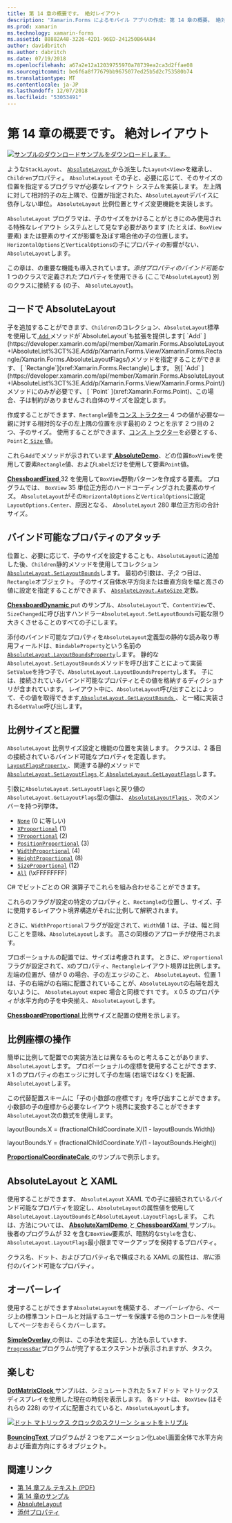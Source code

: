 ```yaml
---
title: 第 14 章の概要です。 絶対レイアウト
description: 'Xamarin.Forms によるモバイル アプリの作成: 第 14 章の概要。 絶対レイアウト'
ms.prod: xamarin
ms.technology: xamarin-forms
ms.assetid: 88882A48-3226-42D1-96ED-241250B64A84
author: davidbritch
ms.author: dabritch
ms.date: 07/19/2018
ms.openlocfilehash: a67a2e12a12039755970a78739ea2ca3d2ffae08
ms.sourcegitcommit: be6f6a8f77679bb9675077ed25b5d2c753580b74
ms.translationtype: MT
ms.contentlocale: ja-JP
ms.lasthandoff: 12/07/2018
ms.locfileid: "53053491"
---
```

# <a name="summary-of-chapter-14-absolute-layout"></a>第 14 章の概要です。 絶対レイアウト

[![サンプルのダウンロード](~/media/shared/download.png)サンプルをダウンロードします。](https://github.com/xamarin/xamarin-forms-book-samples/tree/master/Chapter14)

ような`StackLayout`、 [ `AbsoluteLayout` ](xref:Xamarin.Forms.AbsoluteLayout)から派生した`Layout<View>`を継承し、`Children`プロパティ。 `AbsoluteLayout` その子と、必要に応じて、そのサイズの位置を指定するプログラマが必要なレイアウト システムを実装します。 左上隅に対して相対的子の左上隅で、位置が指定された、`AbsoluteLayout`デバイスに依存しない単位。 `AbsoluteLayout` 比例位置とサイズ変更機能を実装します。

`AbsoluteLayout` プログラマは、子のサイズをかけることがときにのみ使用される特殊なレイアウト システムとして見なす必要があります (たとえば、`BoxView`要素) または要素のサイズが影響を及ぼす場合他の子の位置します。 `HorizontalOptions`と`VerticalOptions`の子にプロパティの影響がない、`AbsoluteLayout`します。

この章は、の重要な機能も導入されています。*添付プロパティのバインド可能な*1 つのクラスで定義されたプロパティを使用できる (ここで`AbsoluteLayout`) 別のクラスに接続する (の子、 `AbsoluteLayout`)。

## <a name="absolutelayout-in-code"></a>コードで AbsoluteLayout

子を追加することができます、`Children`のコレクション、`AbsoluteLayout`標準を使用して[ `Add` ](xref:System.Collections.Generic.ICollection`1.Add*)メソッドが`AbsoluteLayout`も拡張を提供します[ `Add` ](https://developer.xamarin.com/api/member/Xamarin.Forms.AbsoluteLayout+IAbsoluteList%3CT%3E.Add/p/Xamarin.Forms.View/Xamarin.Forms.Rectangle/Xamarin.Forms.AbsoluteLayoutFlags/)メソッドを指定することができます、 [ `Rectangle`](xref:Xamarin.Forms.Rectangle)します。 別[ `Add` ](https://developer.xamarin.com/api/member/Xamarin.Forms.AbsoluteLayout+IAbsoluteList%3CT%3E.Add/p/Xamarin.Forms.View/Xamarin.Forms.Point/)メソッドにのみが必要です、 [ `Point` ](xref:Xamarin.Forms.Point)、この場合、子は制約がありませんされ自体のサイズを設定します。

作成することができます、`Rectangle`値を[コンス トラクター](xref:Xamarin.Forms.Rectangle.%23ctor(System.Double,System.Double,System.Double,System.Double)) 4 つの値が必要な&mdash;親に対する相対的な子の左上隅の位置を示す最初の 2 つとを示す 2 つ目の 2 つ、子のサイズ。 使用することができます、[コンス トラクター](xref:Xamarin.Forms.Rectangle.%23ctor(Xamarin.Forms.Point,Xamarin.Forms.Size))を必要とする、`Point`と[ `Size` ](xref:Xamarin.Forms.Size)値。

これら`Add`でメソッドが示されています[ **AbsoluteDemo**](https://github.com/xamarin/xamarin-forms-book-samples/tree/master/Chapter14/AbsoluteDemo)、どの位置`BoxView`を使用して要素`Rectangle`値、および`Label`だけを使用して要素`Point`値。

[ **ChessboardFixed** ](https://github.com/xamarin/xamarin-forms-book-samples/tree/master/Chapter14/ChessboardFixed) 32 を使用して`BoxView`野駒パターンを作成する要素。 プログラムでは、 `BoxView` 35 単位正方形のハードコーディングされた要素のサイズ。 `AbsoluteLayout`がその`HorizontalOptions`と`VerticalOptions`に設定`LayoutOptions.Center`、原因となる、 `AbsoluteLayout` 280 単位正方形の合計サイズ。

## <a name="attached-bindable-properties"></a>バインド可能なプロパティのアタッチ

位置と、必要に応じて、子のサイズを設定することも、`AbsoluteLayout`に追加した後、`Children`静的メソッドを使用してコレクション[ `AbsoluteLayout.SetLayoutBounds`](xref:Xamarin.Forms.AbsoluteLayout.SetLayoutBounds(Xamarin.Forms.BindableObject,Xamarin.Forms.Rectangle))します。 最初の引数は、子;2 つ目は、`Rectangle`オブジェクト。 子のサイズ自体水平方向または垂直方向を幅と高さの値に設定を指定することができます、 [ `AbsoluteLayout.AutoSize` ](xref:Xamarin.Forms.AbsoluteLayout.AutoSize)定数。

[ **ChessboardDynamic** ](https://github.com/xamarin/xamarin-forms-book-samples/tree/master/Chapter14/ChessboardDynamic) put のサンプル、`AbsoluteLayout`で、`ContentView`で、`SizeChanged`に呼び出すハンドラー`AbsoluteLayout.SetLayoutBounds`可能な限り大きくさせることのすべての子にします。  

添付のバインド可能なプロパティを`AbsoluteLayout`定義型の静的な読み取り専用フィールドは、`BindableProperty`という名前の[ `AbsoluteLayout.LayoutBoundsProperty`](xref:Xamarin.Forms.AbsoluteLayout.LayoutBoundsProperty)します。 静的な`AbsoluteLayout.SetLayoutBounds`メソッドを呼び出すことによって実装`SetValue`を持つ子で、`AbsoluteLayout.LayoutBoundsProperty`します。 子には、接続されているバインド可能なプロパティとその値を格納するディクショナリが含まれています。 レイアウト中に、`AbsoluteLayout`呼び出すことによって、その値を取得できます[ `AbsoluteLayout.GetLayoutBounds` ](xref:Xamarin.Forms.AbsoluteLayout.GetLayoutBounds(Xamarin.Forms.BindableObject))、と一緒に実装される`GetValue`呼び出します。

## <a name="proportional-sizing-and-positioning"></a>比例サイズと配置

`AbsoluteLayout` 比例サイズ設定と機能の位置を実装します。 クラスは、2 番目の接続されているバインド可能なプロパティを定義します。 [ `LayoutFlagsProperty` ](xref:Xamarin.Forms.AbsoluteLayout.LayoutFlagsProperty)、関連する静的メソッドで[ `AbsoluteLayout.SetLayoutFlags` ](xref:Xamarin.Forms.AbsoluteLayout.SetLayoutFlags(Xamarin.Forms.BindableObject,Xamarin.Forms.AbsoluteLayoutFlags))と[ `AbsoluteLayout.GetLayoutFlags`](xref:Xamarin.Forms.AbsoluteLayout.GetLayoutFlags(Xamarin.Forms.BindableObject))します。

引数に`AbsoluteLayout.SetLayoutFlags`と戻り値の`AbsoluteLayout.GetLayoutFlags`型の値は、 [ `AbsoluteLayoutFlags` ](xref:Xamarin.Forms.AbsoluteLayoutFlags)、次のメンバーを持つ列挙体。

- [`None`](xref:Xamarin.Forms.AbsoluteLayoutFlags.None) (0 に等しい)
- [`XProportional`](xref:Xamarin.Forms.AbsoluteLayoutFlags.XProportional) (1)
- [`YProportional`](xref:Xamarin.Forms.AbsoluteLayoutFlags.YProportional) (2)
- [`PositionProportional`](xref:Xamarin.Forms.AbsoluteLayoutFlags.PositionProportional) (3)
- [`WidthProportional`](xref:Xamarin.Forms.AbsoluteLayoutFlags.WidthProportional) (4)
- [`HeightProportional`](xref:Xamarin.Forms.AbsoluteLayoutFlags.HeightProportional) (8)
- [`SizeProportional`](xref:Xamarin.Forms.AbsoluteLayoutFlags.SizeProportional) (12)
- [`All`](xref:Xamarin.Forms.AbsoluteLayoutFlags.All) (\xFFFFFFFF)

C# でビットごとの OR 演算子でこれらを組み合わせることができます。

これらのフラグが設定の特定のプロパティと、`Rectangle`の位置し、サイズ、子に使用するレイアウト境界構造がそれに比例して解釈されます。

ときに、`WidthProportional`フラグが設定されて、`Width`値 1 は、子は、幅と同じことを意味、`AbsoluteLayout`します。 高さの同様のアプローチが使用されます。

プロポーショナルの配置では、サイズは考慮されます。 ときに、`XProportional`フラグが設定されて、`X`のプロパティ、`Rectangle`レイアウト境界は比例します。 左端の位置が、値が 0 の場合、子の左エッジのこと、 `AbsoluteLayout`、位置 1 は、子の右端がの右端に配置されていることが、`AbsoluteLayout`の右端を超えないように、 `AbsoluteLayout` expec 場合と同様ですt です。 `X` 0.5 のプロパティが水平方向の子を中央揃え、`AbsoluteLayout`します。

[ **ChessboardProportional** ](https://github.com/xamarin/xamarin-forms-book-samples/tree/master/Chapter14/ChessboardProportional)比例サイズと配置の使用を示します。

## <a name="working-with-proportional-coordinates"></a>比例座標の操作

簡単に比例して配置での実装方法とは異なるものと考えることがあります、`AbsoluteLayout`します。 プロポーショナルの座標を使用することができます、 `X` 1 のプロパティの右エッジに対して子の左端 (右端ではなく) を配置、`AbsoluteLayout`します。

この代替配置スキームに「子の小数部の座標です」を呼び出すことができます。 小数部の子の座標から必要なレイアウト境界に変換することができます`AbsoluteLayout`次の数式を使用します。

layoutBounds.X = (fractionalChildCoordinate.X/(1 - layoutBounds.Width))

layoutBounds.Y = (fractionalChildCoordinate.Y/(1 - layoutBounds.Height))

[ **ProportionalCoordinateCalc** ](https://github.com/xamarin/xamarin-forms-book-samples/tree/master/Chapter14/PropCoordCalc)のサンプルで例示します。

## <a name="absolutelayout-and-xaml"></a>AbsoluteLayout と XAML

使用することができます、 `AbsoluteLayout` XAML での子に接続されているバインド可能なプロパティを設定し、`AbsoluteLayout`の属性値を使用して`AbsoluteLayout.LayoutBounds`と`AbsoluteLayout.LayoutFlags`します。 これは、方法については、 [ **AbsoluteXamlDemo** ](https://github.com/xamarin/xamarin-forms-book-samples/tree/master/Chapter14/AbsoluteXamlDemo)と[ **ChessboardXaml** ](https://github.com/xamarin/xamarin-forms-book-samples/tree/master/Chapter14/ChessboardXaml)サンプル。 後者のプログラムが 32 を含む`BoxView`要素が、暗黙的な`Style`を含む、`AbsoluteLayout.LayoutFlags`最小限までマークアップを保持するプロパティ。

クラス名、ドット、およびプロパティ名で構成される XAML の属性は、*常に*添付のバインド可能なプロパティ。

## <a name="overlays"></a>オーバーレイ

使用することができます`AbsoluteLayout`を構築する、*オーバーレイ*から、ページ上の標準コントロールと対話するユーザーを保護する他のコントロールを使用してページをおそらくカバーします。

[ **SimpleOverlay** ](https://github.com/xamarin/xamarin-forms-book-samples/tree/master/Chapter14/SimpleOverlay)の例は、この手法を実証し、方法も示しています、 [ `ProgressBar`](xref:Xamarin.Forms.ProgressBar)プログラムが完了するエクステントが表示されますが、タスク。

## <a name="some-fun"></a>楽しむ

[ **DotMatrixClock** ](https://github.com/xamarin/xamarin-forms-book-samples/tree/master/Chapter14/DotMatrixClock)サンプルは、シミュレートされた 5 x 7 ドット マトリックス ディスプレイを使用した現在の時刻を表示します。 各ドットは、 `BoxView` (はそれらの 228) のサイズに配置されていると、`AbsoluteLayout`します。

[![ドット マトリックス クロックのスクリーン ショットをトリプル](images/ch14fg08-small.png "ドット マトリックス クロック")](images/ch14fg08-large.png#lightbox "ドット マトリックス クロック")

[ **BouncingText** ](https://github.com/xamarin/xamarin-forms-book-samples/tree/master/Chapter14/BouncingText)プログラムが 2 つをアニメーション化`Label`画面全体で水平方向および垂直方向にするオブジェクト。



## <a name="related-links"></a>関連リンク

- [第 14 章フル テキスト (PDF)](https://download.xamarin.com/developer/xamarin-forms-book/XamarinFormsBook-Ch14-Apr2016.pdf)
- [第 14 章のサンプル](https://github.com/xamarin/xamarin-forms-book-samples/tree/master/Chapter14)
- [AbsoluteLayout](~/xamarin-forms/user-interface/layouts/absolute-layout.md)
- [添付プロパティ](~/xamarin-forms/xaml/attached-properties.md)
